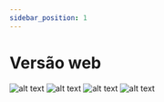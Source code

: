 ```yaml
---
sidebar_position: 1
---
```


# Versão web

![alt text](./img/web1.png)
![alt text](./img/web2.png)
![alt text](./img/web3.png)
![alt text](./img/web4.png)
